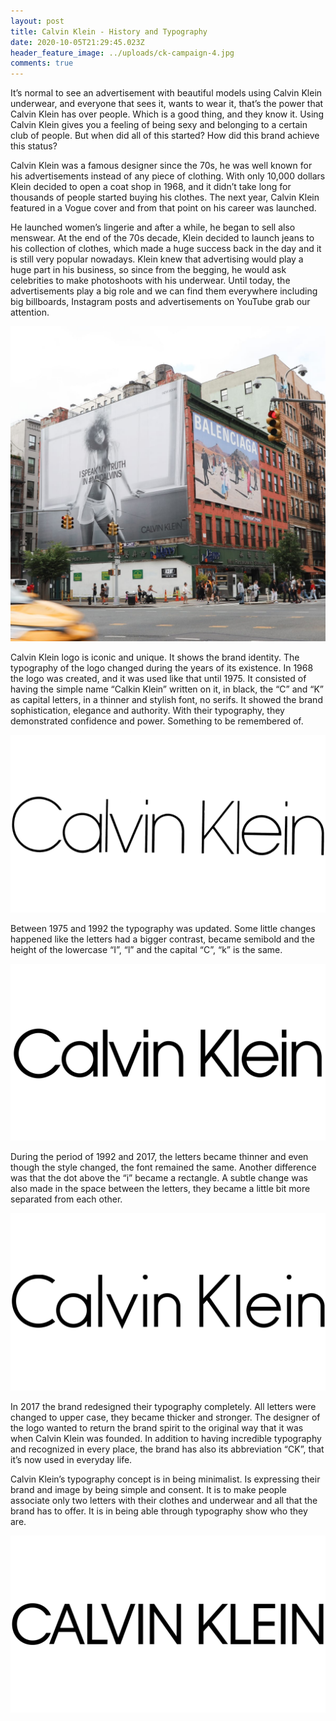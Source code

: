 ```yaml
---
layout: post
title: Calvin Klein - History and Typography
date: 2020-10-05T21:29:45.023Z
header_feature_image: ../uploads/ck-campaign-4.jpg
comments: true
---
```

It’s normal to see an advertisement with beautiful models using Calvin Klein underwear, and everyone that sees it, wants to wear it, that’s the power that Calvin Klein has over people. Which is a good thing, and they know it. Using Calvin Klein gives you a feeling of being sexy and belonging to a certain club of people. But when did all of this started? How did this brand achieve this status?

Calvin Klein was a famous designer since the 70s, he was well known for his advertisements instead of any piece of clothing. With only 10,000 dollars Klein decided to open a coat shop in 1968, and it didn’t take long for thousands of people started buying his clothes. The next year, Calvin Klein featured in a Vogue cover and from that point on his career was launched.

He launched women’s lingerie and after a while, he began to sell also menswear. At the end of the 70s decade, Klein decided to launch jeans to his collection of clothes, which made a huge success back in the day and it is still very popular nowadays. Klein knew that advertising would play a huge part in his business, so since from the begging, he would ask celebrities to make photoshoots with his underwear. Until today, the advertisements play a big role and we can find them everywhere including big billboards, Instagram posts and advertisements on YouTube grab our attention.

![](../uploads/hp-outfront-media-calvin-klein-balenciaga-2019.jpg)

Calvin Klein logo is iconic and unique. It shows the brand identity. The typography of the logo changed during the years of its existence. In 1968 the logo was created, and it was used like that until 1975. It consisted of having the simple name “Calkin Klein” written on it, in black, the “C” and “K” as capital letters, in a thinner and stylish font, no serifs. It showed the brand sophistication, elegance and authority. With their typography, they demonstrated confidence and power. Something to be remembered of.

![1968-1975](../uploads/calvin-klein-logo-1968-1975.png)

Between 1975 and 1992 the typography was updated. Some little changes happened like the letters had a bigger contrast, became semibold and the height of the lowercase “I”, “l” and the capital “C”, “k” is the same.

![1975-1992](../uploads/calvin-klein-logo-1975-1992.png)

During the period of 1992 and 2017, the letters became thinner and even though the style changed, the font remained the same. Another difference was that the dot above the “i” became a rectangle. A subtle change was also made in the space between the letters, they became a little bit more separated from each other.

![1992-2017](../uploads/calvin-klein-logo-1992-2017.png)

In 2017 the brand redesigned their typography completely. All letters were changed to upper case, they became thicker and stronger. The designer of the logo wanted to return the brand spirit to the original way that it was when Calvin Klein was founded. In addition to having incredible typography and recognized in every place, the brand has also its abbreviation “CK”, that it’s now used in everyday life.

Calvin Klein’s typography concept is in being minimalist. Is expressing their brand and image by being simple and consent. It is to make people associate only two letters with their clothes and underwear and all that the brand has to offer. It is in being able through typography show who they are.

![](../uploads/calvin-klein-logo-2017-present.jpg)